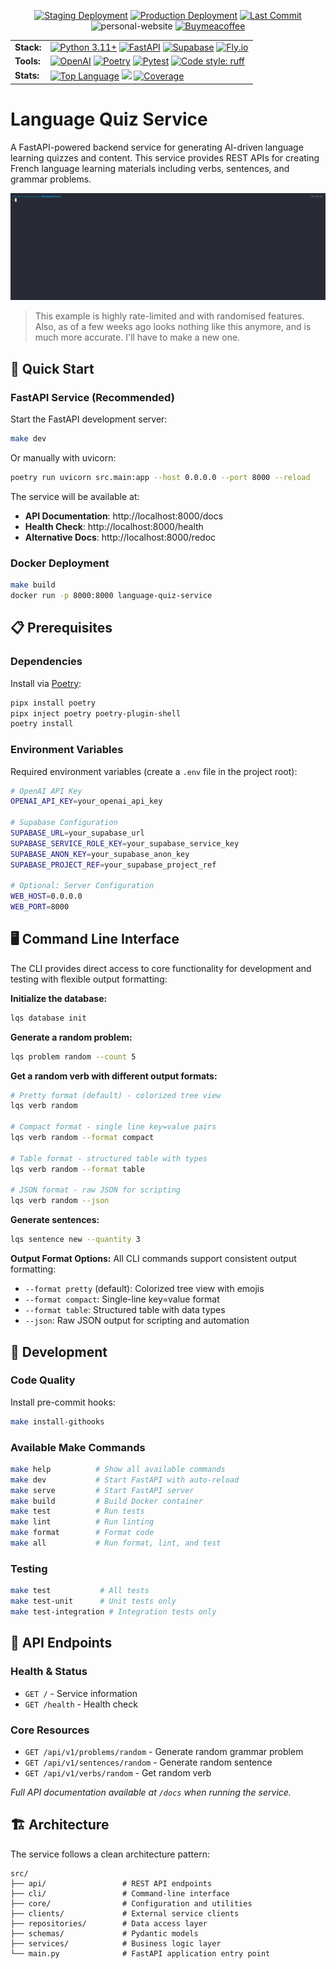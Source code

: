 <div align="center">

  [![Staging Deployment](https://github.com/beverage/language-quiz-service/actions/workflows/staging.yml/badge.svg)](https://github.com/beverage/language-quiz-service/actions/workflows/staging.yml)
  [![Production Deployment](https://github.com/beverage/language-quiz-service/actions/workflows/production.yml/badge.svg)](https://github.com/beverage/language-quiz-service/actions/workflows/production.yml)
  [![Last Commit](https://img.shields.io/github/last-commit/beverage/language-quiz-service)](https://github.com/beverage/language-quiz-service/commits)
![personal-website](https://img.shields.io/badge/Website-beverage.me-000000)
  [![Buymeacoffee](https://badgen.net/badge/icon/buymeacoffee?icon=buymeacoffee&label)](https://www.buymeacoffee.com/mrbeverage)
</div>

| | |
|-|-|
| __Stack:__ | [![Python 3.11+](https://img.shields.io/badge/python-3.11+-blue.svg)](https://www.python.org/downloads/) [![FastAPI](https://img.shields.io/badge/FastAPI-0.112+-green.svg)](https://fastapi.tiangolo.com) [![Supabase](https://img.shields.io/badge/Stored%20on-Supabase-3ecf8e?logo=supabase)](https://supabase.com/) [![Fly.io](https://img.shields.io/badge/Deployed%20on-Fly.io-7c3aed?logo=fly.io)](https://fly.io/) |
| __Tools:__ | [![OpenAI](https://img.shields.io/badge/OpenAI-10A37F?logo=openai)](https://openai.com/) [![Poetry](https://img.shields.io/badge/Depends%20on-Poetry-60a5fa?logo=poetry)](https://python-poetry.org/) [![Pytest](https://img.shields.io/badge/Tested%20with-pytest-orange?logo=pytest)](https://docs.pytest.org/) [![Code style: ruff](https://img.shields.io/badge/Styled%20by-ruff-000000?logo=ruff)](https://github.com/astral-sh/ruff) |
| __Stats:__ | [![Top Language](https://img.shields.io/github/languages/top/beverage/language-quiz-service?style=plastic)](https://github.com/beverage/language-quiz-service) [![](https://tokei.rs/b1/github/beverage/language-quiz-service?category=code;type=python,sql;branch=staging)](https://github.com/XAMPPRocky/tokei) [![Coverage](https://codecov.io/gh/beverage/language-quiz-service/branch/staging/graph/badge.svg)](https://codecov.io/gh/beverage/language-quiz-service) |


# Language Quiz Service

A FastAPI-powered backend service for generating AI-driven language learning quizzes and content. This service provides REST APIs for creating French language learning materials including verbs, sentences, and grammar problems.

![Example](docs/example.gif)
> This example is highly rate-limited and with randomised features.  Also, as of a few weeks ago looks nothing like this anymore, and is much more accurate.  I'll have to make a new one.

## 🚀 Quick Start

### FastAPI Service (Recommended)

Start the FastAPI development server:
```bash
make dev
```

Or manually with uvicorn:
```bash
poetry run uvicorn src.main:app --host 0.0.0.0 --port 8000 --reload
```

The service will be available at:
- **API Documentation**: http://localhost:8000/docs
- **Health Check**: http://localhost:8000/health
- **Alternative Docs**: http://localhost:8000/redoc

### Docker Deployment

```bash
make build
docker run -p 8000:8000 language-quiz-service
```

## 📋 Prerequisites

### Dependencies
Install via [Poetry](https://python-poetry.org/):
```bash
pipx install poetry
pipx inject poetry poetry-plugin-shell
poetry install
```

### Environment Variables
Required environment variables (create a `.env` file in the project root):
```bash
# OpenAI API Key
OPENAI_API_KEY=your_openai_api_key

# Supabase Configuration
SUPABASE_URL=your_supabase_url
SUPABASE_SERVICE_ROLE_KEY=your_supabase_service_key
SUPABASE_ANON_KEY=your_supabase_anon_key
SUPABASE_PROJECT_REF=your_supabase_project_ref

# Optional: Server Configuration
WEB_HOST=0.0.0.0
WEB_PORT=8000
```

## 🖥️ Command Line Interface

The CLI provides direct access to core functionality for development and testing with flexible output formatting:

**Initialize the database:**
```bash
lqs database init
```

**Generate a random problem:**
```bash
lqs problem random --count 5
```

**Get a random verb with different output formats:**
```bash
# Pretty format (default) - colorized tree view
lqs verb random

# Compact format - single line key=value pairs
lqs verb random --format compact

# Table format - structured table with types
lqs verb random --format table

# JSON format - raw JSON for scripting
lqs verb random --json
```

**Generate sentences:**
```bash
lqs sentence new --quantity 3
```

**Output Format Options:**
All CLI commands support consistent output formatting:
- `--format pretty` (default): Colorized tree view with emojis
- `--format compact`: Single-line key=value format
- `--format table`: Structured table with data types
- `--json`: Raw JSON output for scripting and automation

## 🔧 Development

### Code Quality
Install pre-commit hooks:
```bash
make install-githooks
```

### Available Make Commands
```bash
make help          # Show all available commands
make dev           # Start FastAPI with auto-reload
make serve         # Start FastAPI server
make build         # Build Docker container
make test          # Run tests
make lint          # Run linting
make format        # Format code
make all           # Run format, lint, and test
```

### Testing
```bash
make test           # All tests
make test-unit      # Unit tests only
make test-integration # Integration tests only
```

## 📡 API Endpoints

### Health & Status
- `GET /` - Service information
- `GET /health` - Health check

### Core Resources
- `GET /api/v1/problems/random` - Generate random grammar problem
- `GET /api/v1/sentences/random` - Generate random sentence
- `GET /api/v1/verbs/random` - Get random verb

*Full API documentation available at `/docs` when running the service.*

## 🏗️ Architecture

The service follows a clean architecture pattern:

```
src/
├── api/                 # REST API endpoints
├── cli/                 # Command-line interface
├── core/                # Configuration and utilities
├── clients/             # External service clients
├── repositories/        # Data access layer
├── schemas/             # Pydantic models
├── services/            # Business logic layer
└── main.py              # FastAPI application entry point
```
